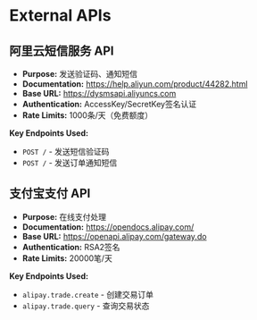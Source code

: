 # External APIs

## 阿里云短信服务 API

- **Purpose:** 发送验证码、通知短信
- **Documentation:** https://help.aliyun.com/product/44282.html
- **Base URL:** https://dysmsapi.aliyuncs.com
- **Authentication:** AccessKey/SecretKey签名认证
- **Rate Limits:** 1000条/天（免费额度）

**Key Endpoints Used:**
- `POST /` - 发送短信验证码
- `POST /` - 发送订单通知短信

## 支付宝支付 API

- **Purpose:** 在线支付处理
- **Documentation:** https://opendocs.alipay.com/
- **Base URL:** https://openapi.alipay.com/gateway.do
- **Authentication:** RSA2签名
- **Rate Limits:** 20000笔/天

**Key Endpoints Used:**
- `alipay.trade.create` - 创建交易订单
- `alipay.trade.query` - 查询交易状态
